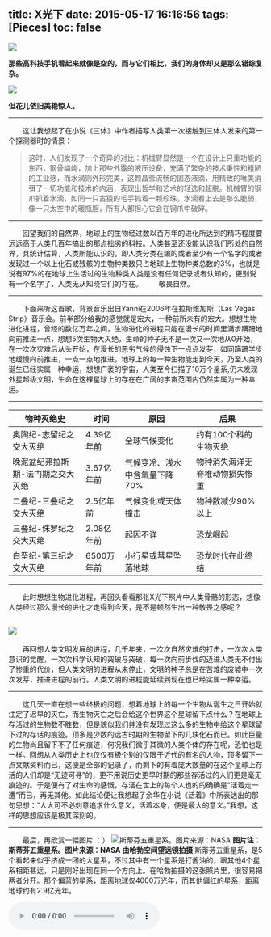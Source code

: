 title: X光下
date: 2015-05-17 16:16:56
tags: [Pieces]
toc: false
---
<div id="board"></div>

![](/img/x光下/1.jpg)

**那些高科技手机看起来就像是空的，而与它们相比，我们的身体却又是那么错综复杂。**

![](/img/x光下/2.jpg)

**但花儿依旧美艳惊人。**

---

　　这让我想起了在小说《三体》中作者描写人类第一次接触到三体人发来的第一个探测器时的情景：
>这时，人们发现了一个奇异的对比：机械臂显然是一个在设计上只重功能的东西，钢骨嶙峋，加上那些外露的液压设备，充满了繁杂的技术秉性和粗陋的工业感，而水滴则外形完美，这颗晶莹流畅的固态液滴，用精致的唯美消弭了一切功能和技术的内涵，表现出哲学和艺术的轻逸和超脱。机械臂的钢爪抓着水滴，如同一只古猿的毛手抓着一颗珍珠。水滴看上去是那么脆弱，像一只太空中的暖瓶胆，所有人都担心它会在钢爪中破碎。

---

　　回望我们的自然界，地球上的生物经过数以百万年的进化所达到的精巧程度要远远高于人类几百年搞出的那点拙劣的科技。人类甚至还没能认识我们所处的自然界，具统计估算，人类所能认识的，即人类分类在编的或者至少有一个名字的或者发现过一个以上化石或残骸的生物种类数只占地球上生物种类总数的3%，也就是说有97%的在地球上生活过的生物种类人类是没有任何记录或者认知的，更别说有一个名字了，人类无从知晓它们的存在。
　　敬畏自然。

---

　　下面来听这首歌，背景音乐出自Yanni在2006年在拉斯维加斯（Las Vegas Strip）音乐会。前半部分给我的感觉就是宏大，一种前所未有的宏大。想想生物进化进程，曾经的数亿万年之间，生物进化的进程只能在漫长的时间里满步蹒跚地向前推进一点，想想5次生物大灭绝，生命的种子无不是一次又一次地从0开始，在一次次灾难后从头开始，在漫长的恶劣气候的侵蚀下一点点发芽，如同蹒跚学步地缓慢向前推进，一点一点地推进，地球上的每一种生物能走到今天，乃至人类的诞生已经实属一种幸运，想想广袤的宇宙，人类至今扫描了10万个星系,仍未发现外星超级文明，生命在这棵星球上的存在在广阔的宇宙范围内仍然实属为一种幸运。

---

物种灭绝史| 时间|原因|后果
-----|----|----|-----
奥陶纪-志留纪之交大灭绝|4.39亿年前|全球气候变化|约有100个科的生物灭绝
晚泥盆纪弗拉斯期-法门期之交大灭绝|3.67亿年前|气候变冷、浅水中含氧量下降70%|物种消失海洋无脊椎动物损失惨重
二叠纪-三叠纪之交大灭绝|2.5亿年前|气候变化或天体撞击|物种数减少90%以上
三叠纪-侏罗纪之交大灭绝|2.08亿年前|起因不详|恐龙崛起
白垩纪-第三纪之交大灭绝|6500万年前|小行星或彗星坠落地球|恐龙时代在此终结

---

　　此时想想生物进化进程，再回头看看那张X光下照片中人类骨骼的形态，想像人类经过那么漫长的进化才走得到今天，是不是顿然生出一种敬畏之感呢？

![](/img/x光下/1.jpg)
---

　　再回想人类文明发展的进程，几千年来，一次次自然灾难的打击，一次次人类意识的觉醒，一次次科学认知的突破与突破，每一次向前步伐的迈进人类无不付出了惨重的代价，但人类文明的进程从未停止，文明的种子总是在苦难的废墟中一次次发芽，推进进程的前行。人类文明的进程能延续到现在也已经实属一种幸运。

---

　　这几天一直在想一些终极的问题，想着地球上的每一个生物从诞生之日开始就注定了迟早的灭亡，而生物灭亡之后会给这个世界这个星球留下点什么？在地球上存活过的生物数不胜数，但是貌似我们并没有发现过这么多的生物中给这个星球留下过的存话的痕迹。顶多是少数的远古时期的生物留下的几块化石而已。如此巨量的生物尚且留下不了任何痕迹，何况我们微乎其微的人类个体的存在呢，恐怕也是一样。回想从人类历史上也仅仅有极个别的仅限于近代的有名的人物，顶多留下一点文献资料而已，这便是全部的记录了，而剩下的有着庞大数量的在这个星球上存活的人们却是“无迹可寻”的，更不用说历史更早时期的那些存活过的人们更是毫无痕迹的。于是便有了对生命的感慨，存活在世上的每个人也的的确确是“活着走一遭”而已，再无其他。如此结论便让我想起了余华在小说《活着》中所表达出的那句思想：“人大可不必刻意追求什么意义，活着本身，便是最大的意义。”我想，这样的思想应该是极其深刻的。

---

　　最后，再欣赏一幅图片 ：）
![斯蒂芬五重星系。图片来源：NASA](/img/x光下/4.jpg)
**图片注：斯蒂芬五重星系。图片来源：NASA 由哈勃空间望远镜拍摄**
斯蒂芬五重星系，是5个看起来似乎挤成一团的大星系，不过其中有一个星系是打酱油的，跟其他4个星系相距甚远，只是刚好出现在同一个方向上。在哈勃拍摄的这张照片里，很容易把两者分开。那个偏蓝的星系，距离地球仅4000万光年，而其他偏红的星系，距离地球约有2.9亿光年。



<audio src="/img/x光下/e.mp3" controls="controls" autoplay />

<script type="text/javascript">
var sUserAgent = navigator.userAgent.toLowerCase();
var bIsIpad = sUserAgent.match(/ipad/i) =="ipad";
var bIsIphoneOs = sUserAgent.match(/iphone os/i) == "iphone os";
var bIsAndroid = sUserAgent.match(/android/i) == "android";
if(bIsIpad){
  var board = document.getElementById("board");
  var e = document.createElement("audio");
  e.src = "/img/x光下/e.mp3";
  e.controls = "controls";
  board.innerHTML ="<strong>iPad启用背景音乐：　</strong>";
  var object = board.appendChild(e);
}
if(bIsIphoneOs){
  var board = document.getElementById("board");
  var e = document.createElement("audio");
  e.src = "/img/x光下/e.mp3";
  e.controls = "controls";
  board.innerHTML ="<strong>iPhone启用背景音乐：　</strong>";
  var object = board.appendChild(e);
}
if(bIsAndroid){
  var board = document.getElementById("board");
  var e = document.createElement("audio");
  e.src = "/img/x光下/e.mp3";
  e.controls = "controls";
  board.innerHTML ="<strong>Android启用背景音乐：　</strong>";
  var object = board.appendChild(e);
}
</script>

<!-- 参考: -->
<!-- http://jandan.net/2015/05/09/fascinating-x-rays.html -->
